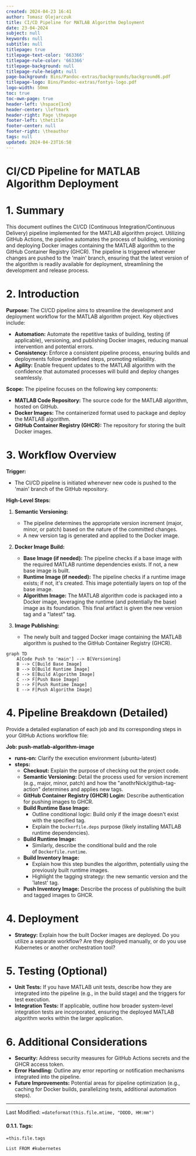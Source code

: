 ```yaml
---
created: 2024-04-23 16:41
author: Tomasz Olejarczuk
title: CI/CD Pipeline for MATLAB Algorithm Deployment
date: 23-04-2024
subject: null
keywords: null
subtitle: null
titlepage: true
titlepage-text-color: '663366'
titlepage-rule-color: '663366'
titlepage-background: null
titlepage-rule-height: null
page-background: Bins/Pandoc-extras/backgrounds/background6.pdf
titlepage-logo: Bins/Pandoc-extras/fontys-logo.pdf
logo-width: 50mm
toc: true
toc-own-page: true
header-left: \hspace{1cm}
header-center: \leftmark
header-right: Page \thepage
footer-left: \thetitle
footer-center: null
footer-right: \theauthor
tags: null
updated: 2024-04-23T16:58
---
```


# CI/CD Pipeline for MATLAB Algorithm Deployment

# 1. Summary

This document outlines the CI/CD (Continuous Integration/Continuous Delivery) pipeline implemented for the MATLAB algorithm project. Utilizing GitHub Actions, the pipeline automates the process of building, versioning and deploying Docker images containing the MATLAB algorithm to the GitHub Container Registry (GHCR). The pipeline is triggered whenever changes are pushed to the 'main' branch, ensuring that the latest version of the algorithm is readily available for deployment, streamlining the development and release process.

# 2. Introduction

**Purpose:** The CI/CD pipeline aims to streamline the development and deployment workflow for the MATLAB algorithm project. Key objectives include:

* **Automation:** Automate the repetitive tasks of building, testing (if applicable), versioning, and publishing Docker images, reducing manual intervention and potential errors.
* **Consistency:** Enforce a consistent pipeline process, ensuring builds and deployments follow predefined steps, promoting reliability.
* **Agility:** Enable frequent updates to the MATLAB algorithm with the confidence that automated processes will build and deploy changes seamlessly.

**Scope:** The pipeline focuses on the following key components:

* **MATLAB Code Repository:** The source code for the MATLAB algorithm, hosted on GitHub.
* **Docker Images:** The containerized format used to package and deploy the MATLAB algorithm.
* **GitHub Container Registry (GHCR):** The repository for storing the built Docker images.

# 3. Workflow Overview

**Trigger:**

* The CI/CD pipeline is initiated whenever new code is pushed to the 'main' branch of the GitHub repository.

**High-Level Steps:**

1. **Semantic Versioning:**
   
   * The pipeline determines the appropriate version increment (major, minor, or patch) based on the nature of the committed changes.
   * A new version tag is generated and applied to the Docker image.
1. **Docker Image Build:**
   
   * **Base Image (if needed):** The pipeline checks if a base image with the required MATLAB runtime dependencies exists. If not, a new base image is built.
   * **Runtime Image (if needed):** The pipeline checks if a runtime image exists; if not, it's created. This image potentially layers on top of the base image.
   * **Algorithm Image:** The MATLAB algorithm code is packaged into a Docker image, leveraging the runtime (and potentially the base) image as its foundation. This final artifact is given the new version tag and a "latest" tag.
1. **Image Publishing:**
   
   * The newly built and tagged Docker image containing the MATLAB algorithm is pushed to the GitHub Container Registry (GHCR).

````mermaid
graph TD
    A[Code Push to 'main'] --> B[Versioning] 
    B --> C[Build Base Image]
    B --> D[Build Runtime Image]
    B --> E[Build Algorithm Image] 
    C --> F[Push Base Image]
    D --> F[Push Runtime Image]
    E --> F[Push Algorithm Image]
````



# 4. Pipeline Breakdown (Detailed)

Provide a detailed explanation of each job and its corresponding steps in your GitHub Actions workflow file:

**Job: push-matlab-algorithm-image**

* **runs-on:** Clarify the execution environment (ubuntu-latest)
* **steps:**
  * **Checkout:** Explain the purpose of checking out the project code.
  * **Semantic Versioning:** Detail the process used for version increment (e.g., major, minor, patch) and how the "anothrNick/github-tag-action" determines and applies new tags.
  * **GitHub Container Registry (GHCR) Login:** Describe authentication for pushing images to GHCR.
  * **Build Runtime Base Image:**
    * Outline conditional logic: Build only if the image doesn't exist with the specified tag.
    * Explain the `Dockerfile.deps` purpose (likely installing MATLAB runtime dependencies).
  * **Build Runtime Image:**
    * Similarly, describe the conditional build and the role of `Dockerfile.runtime`.
  * **Build Inventory Image:**
    * Explain how this step bundles the algorithm, potentially using the previously built runtime images.
    * Highlight the tagging strategy: the new semantic version and the 'latest' tag.
  * **Push Inventory Image:** Describe the process of publishing the built and tagged images to GHCR.

# 4. Deployment

* **Strategy:** Explain how the built Docker images are deployed. Do you utilize a separate workflow? Are they deployed manually, or do you use Kubernetes or another orchestration tool?

# 5. Testing (Optional)

* **Unit Tests:** If you have MATLAB unit tests, describe how they are integrated into the pipeline (e.g., in the build stage) and the triggers for test execution.
* **Integration Tests:** If applicable, outline how broader system-level integration tests are incorporated, ensuring the deployed MATLAB algorithm works within the larger application.

# 6. Additional Considerations

* **Security:** Address security measures for GitHub Actions secrets and the GHCR access token.
* **Error Handling:** Outline any error reporting or notification mechanisms integrated into the pipeline.
* **Future Improvements:** Potential areas for pipeline optimization (e.g., caching for Docker builds, parallelizing tests, additional automation steps).

---

Last Modified: `=dateformat(this.file.mtime, "DDDD, HH:mm")`

#### 0.1.1. Tags:

`=this.file.tags`

````dataview
List FROM #kubernetes
````
